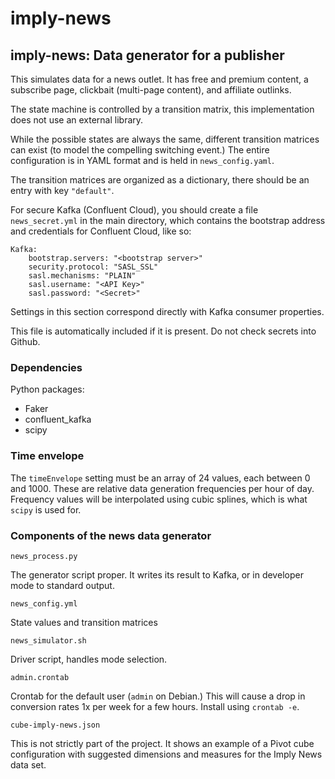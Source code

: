 # imply-news

## imply-news: Data generator for a publisher

This simulates data for a news outlet. It has free and premium content, a subscribe page, clickbait (multi-page content), and affiliate outlinks.

The state machine is controlled by a transition matrix, this implementation does not use an external library.

While the possible states are always the same, different transition matrices can exist (to model the compelling switching event.) The entire configuration is in YAML format and is held in `news_config.yaml`.

The transition matrices are organized as a dictionary, there should be an entry with key `"default"`.

For secure Kafka (Confluent Cloud), you should create a file `news_secret.yml` in the main directory, which contains the bootstrap address and credentials for Confluent Cloud, like so:

    Kafka:
        bootstrap.servers: "<bootstrap server>"
        security.protocol: "SASL_SSL"
        sasl.mechanisms: "PLAIN"
        sasl.username: "<API Key>"
        sasl.password: "<Secret>"
        
Settings in this section correspond directly with Kafka consumer properties.
        
This file is automatically included if it is present. Do not check secrets into Github.
    
### Dependencies

Python packages:
- Faker
- confluent_kafka
- scipy

### Time envelope

The `timeEnvelope` setting must be an array of 24 values, each between 0 and 1000. These are relative data generation frequencies per hour of day. Frequency values will be interpolated using cubic splines, which is what `scipy` is used for.

### Components of the news data generator

`news_process.py`

The generator script proper. It writes its result to Kafka, or in developer mode to standard output.

`news_config.yml`

State values and transition matrices

`news_simulator.sh`

Driver script, handles mode selection.

`admin.crontab`

Crontab for the default user (`admin` on Debian.) This will cause a drop in conversion rates 1x per week for a few hours. Install using `crontab -e`.

`cube-imply-news.json`

This is not strictly part of the project. It shows an example of a Pivot cube configuration with suggested dimensions and measures for the Imply News data set.
